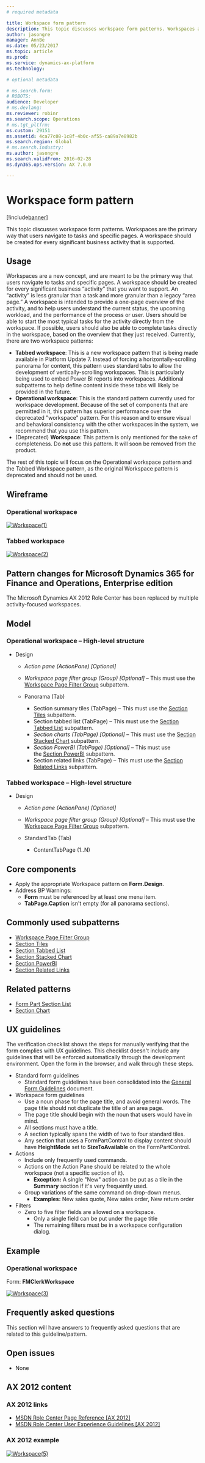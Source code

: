 ```yaml
---
# required metadata

title: Workspace form pattern
description: This topic discusses workspace form patterns. Workspaces are the primary way that users navigate to tasks and specific pages. A workspace should be created for every significant business activity that is supported.  
author: jasongre
manager: AnnBe
ms.date: 05/23/2017
ms.topic: article
ms.prod: 
ms.service: dynamics-ax-platform
ms.technology: 

# optional metadata

# ms.search.form: 
# ROBOTS: 
audience: Developer
# ms.devlang: 
ms.reviewer: robinr
ms.search.scope: Operations
# ms.tgt_pltfrm: 
ms.custom: 29151
ms.assetid: 4ca77c08-1c8f-4b0c-af55-ca89a7e8982b
ms.search.region: Global
# ms.search.industry: 
ms.author: jasongre
ms.search.validFrom: 2016-02-28
ms.dyn365.ops.version: AX 7.0.0

---
```


# Workspace form pattern

[!include[banner](../includes/banner.md)]


This topic discusses workspace form patterns. Workspaces are the primary way that users navigate to tasks and specific pages. A workspace should be created for every significant business activity that is supported.  

## Usage

Workspaces are a new concept, and are meant to be the primary way that users navigate to tasks and specific pages. A workspace should be created for every significant business “activity” that you want to support. An “activity” is less granular than a task and more granular than a legacy “area page.” A workspace is intended to provide a one-page overview of the activity, and to help users understand the current status, the upcoming workload, and the performance of the process or user. Users should be able to start the most typical tasks for the activity directly from the workspace. If possible, users should also be able to complete tasks directly in the workspace, based on the overview that they just received. Currently, there are two workspace patterns:

-   **Tabbed workspace**: This is a new workspace pattern that is being made available in Platform Update 7. Instead of forcing a horizontally-scrolling panorama for content, this pattern uses standard tabs to allow the development of vertically-scrolling workspaces. This is particularly being used to embed Power BI reports into workspaces. Additional subpatterns to help define content inside these tabs will likely be provided in the future.
-   **Operational workspace**: This is the standard pattern currently used for workspace development. Because of the set of components that are permitted in it, this pattern has superior performance over the deprecated "workspace" pattern. For this reason and to ensure visual and behavioral consistency with the other workspaces in the system, we recommend that you use this pattern.
-   (Deprecated) **Workspace**: This pattern is only mentioned for the sake of completeness. Do **not** use this pattern. It will soon be removed from the product.

The rest of this topic will focus on the Operational workspace pattern and the Tabbed Workspace pattern, as the original Workspace pattern is deprecated and should not be used.

## Wireframe

### Operational workspace

[![Workspace(1)](./media/workspace1.png)](./media/workspace1.png)

### Tabbed workspace

[![Workspace(2)](./media/tabbedWorkspaceWireframe.png)](./media/tabbedWorkspaceWireframe.png)

## Pattern changes for Microsoft Dynamics 365 for Finance and Operations, Enterprise edition
The Microsoft Dynamics AX 2012 Role Center has been replaced by multiple activity-focused workspaces.

## Model

### Operational workspace – High-level structure

- Design

    - *Action pane (ActionPane) \[Optional\]*
    - *Workspace page filter group (Group) \[Optional\]* – This must use the [Workspace Page Filter Group](workspace-filter-group-subpattern.md) subpattern.
    - Panorama (Tab)

        - Section summary tiles (TabPage) – This must use the [Section Tiles](section-tiles-subpattern.md) subpattern.
        - Section tabbed list (TabPage) – This must use the [Section Tabbed List](section-tabbed-list-subpattern.md) subpattern.
        - *Section charts (TabPage) \[Optional\]* – This must use the [Section Stacked Chart](section-stacked-chart-subpattern.md) subpattern.
        - *Section PowerBI (TabPage) \[Optional\]* – This must use the [Section PowerBI](section-powerbi-subpattern.md) subpattern.
        - Section related links (TabPage) – This must use the [Section Related Links](section-related-links-subpattern.md) subpattern.

### Tabbed workspace – High-level structure

- Design

    - *Action pane (ActionPane) \[Optional\]*
    - *Workspace page filter group (Group) \[Optional\]* – This must use the [Workspace Page Filter Group](workspace-filter-group-subpattern.md) subpattern.
    - StandardTab (Tab)

        - ContentTabPage (1..N) 

## Core components

-   Apply the appropriate Workspace pattern on **Form.Design**.
-   Address BP Warnings:
    -   **Form** must be referenced by at least one menu item.
    -   **TabPage.Caption** isn't empty (for all panorama sections).

## Commonly used subpatterns

- [Workspace Page Filter Group ](workspace-filter-group-subpattern.md)
- [Section Tiles](section-tiles-subpattern.md)
- [Section Tabbed List ](section-tabbed-list-subpattern.md)
- [Section Stacked Chart](section-stacked-chart-subpattern.md)
- [Section PowerBI](section-powerbi-subpattern.md)
- [Section Related Links](section-related-links-subpattern.md)

## Related patterns

- [Form Part Section List](section-list-form-pattern.md)
- [Section Chart](section-chart-form-pattern.md)

## UX guidelines
The verification checklist shows the steps for manually verifying that the form complies with UX guidelines. This checklist doesn't include any guidelines that will be enforced automatically through the development environment. Open the form in the browser, and walk through these steps.

-   Standard form guidelines
    -   Standard form guidelines have been consolidated into the [General Form Guidelines](general-form-guidelines.md) document.
-   Workspace form guidelines
    -   Use a noun phase for the page title, and avoid general words. The page title should not duplicate the title of an area page.
    -   The page title should begin with the noun that users would have in mind.
    -   All sections must have a title.
    -   A section typically spans the width of two to four standard tiles.
    -   Any section that uses a FormPartControl to display content should have **HeightMode** set to **SizeToAvailable** on the FormPartControl.
-   Actions
    -   Include only frequently used commands.
    -   Actions on the Action Pane should be related to the whole workspace (not a specific section of it).
        -   **Exception:** A single "New" action can be put as a tile in the **Summary** section if it's very frequently used.
    -   Group variations of the same command on drop-down menus.
        -   **Examples:** New sales quote, New sales order, New return order
-   Filters
    -   Zero to five filter fields are allowed on a workspace.
        -   Only a single field can be put under the page title
        -   The remaining filters must be in a workspace configuration dialog.

## Example

### Operational workspace

Form: **FMClerkWorkspace** 

[![Workspace(3)](./media/workspace3.png)](./media/workspace3.png)

## Frequently asked questions

This section will have answers to frequently asked questions that are related to this guideline/pattern.

## Open issues

-   None

## AX 2012 content

### AX 2012 links

-   [MSDN Role Center Page Reference \[AX 2012\]](http://msdn.microsoft.com/en-us/library/cc558235.aspx)
-   [MSDN Role Center User Experience Guidelines \[AX 2012\]](http://msdn.microsoft.com/en-us/library/gg886608.aspx)

### AX 2012 example

[![Workspace(5)](./media/workspace5.png)](./media/workspace5.png)
